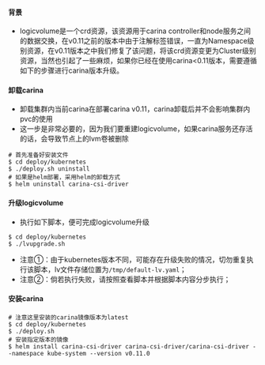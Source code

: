 

#### 背景

- logicvolume是一个crd资源，该资源用于carina controller和node服务之间的数据交换，在v0.11之前的版本中由于注解标签错误，一直为Namespace级别资源，在v0.11版本之中我们修复了该问题，将该crd资源变更为Cluster级别资源，当然也引起了一些麻烦，如果你已经在使用carina<0.11版本，需要遵循如下的步骤进行carina版本升级。

#### 卸载carina

- 卸载集群内当前carina在部署carina v0.11，carina卸载后并不会影响集群内pvc的使用
- 这一步是非常必要的，因为我们要重建logicvolume，如果carina服务还存活的话，会导致节点上的lvm卷被删除

```shell
# 首先准备好安装文件 
$ cd deploy/kubernetes
$ ./deploy.sh uninstall
# 如果是helm部署，采用helm的卸载方式
$ helm uninstall carina-csi-driver
```

#### 升级logicvolume
- 执行如下脚本，便可完成logicvolume升级

```shell
$ cd deploy/kubernetes
$ ./lvupgrade.sh
```

- 注意①：由于kubernetes版本不同，可能存在升级失败的情况，切勿重复执行该脚本，lv文件存储位置为`/tmp/default-lv.yaml`；
- 注意②：倘若执行失败，请按照查看脚本并根据脚本内容分步执行；

#### 安装carina

```shell
# 注意这里安装的carina镜像版本为latest
$ cd deploy/kubernetes
$ ./deploy.sh
# 安装指定版本的镜像
$ helm install carina-csi-driver carina-csi-driver/carina-csi-driver --namespace kube-system --version v0.11.0
```